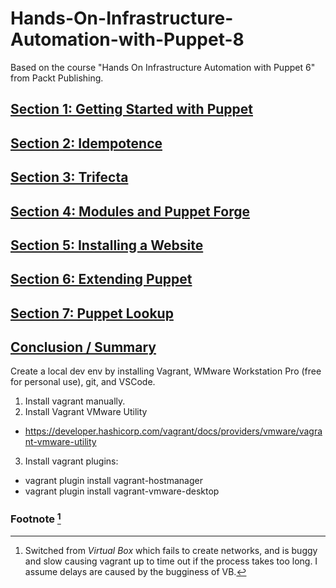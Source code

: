 # Hands-On-Infrastructure-Automation-with-Puppet-8
Based on the course "Hands On Infrastructure Automation with Puppet 6" from Packt Publishing.

## [Section 1: Getting Started with Puppet](section1)

## [Section 2: Idempotence](section2)

## [Section 3: Trifecta](section3)

## [Section 4: Modules and Puppet Forge](section4)

## [Section 5: Installing a Website](section5)

## [Section 6: Extending Puppet](section6)

## [Section 7: Puppet Lookup](section7)

## [Conclusion / Summary](summary)

Create a local dev env by installing Vagrant, WMware Workstation Pro (free for personal use), git, and VSCode.
1. Install vagrant manually.
2. Install Vagrant VMware Utility 
  - https://developer.hashicorp.com/vagrant/docs/providers/vmware/vagrant-vmware-utility
3. Install vagrant plugins: 
  - vagrant plugin install vagrant-hostmanager
  - vagrant plugin install vagrant-vmware-desktop
###  Footnote [^1]
[^1]: Switched from *Virtual Box* which fails to create networks, and is buggy and slow causing vagrant up
to time out if the process takes too long. I assume delays are caused by the bugginess of VB.